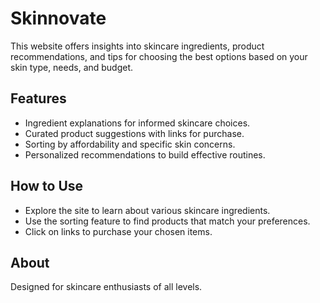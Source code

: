 # Skinnovate

This website offers insights into skincare ingredients, product recommendations, and tips for choosing the best options based on your skin type, needs, and budget.

## Features
- Ingredient explanations for informed skincare choices.
- Curated product suggestions with links for purchase.
- Sorting by affordability and specific skin concerns.
- Personalized recommendations to build effective routines.

## How to Use
- Explore the site to learn about various skincare ingredients.
- Use the sorting feature to find products that match your preferences.
- Click on links to purchase your chosen items.

## About
Designed for skincare enthusiasts of all levels.